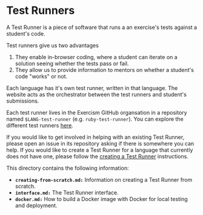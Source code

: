 # Test Runners

A Test Runner is a piece of software that runs a an exercise's tests against a student's code.

Test runners give us two advantages
1. They enable in-browser coding, where a student can iterate on a solution seeing whether the tests pass or fail. 
2. They allow us to provide information to mentors on whether a student's code "works" or not.

Each language has it's own test runner, written in that language. 
The website acts as the orchestrator between the test runners and student's submissions.

Each test runner lives in the Exercism GitHub organsation in a repository named `$LANG-test-runner` (e.g. `ruby-test-runner`).
You can explore the different test runners [here](https://github.com/exercism?q=-test-runner).

If you would like to get involved in helping with an existing Test Runner, please open an issue in its repository asking if there is somewhere you can help.
If you would like to create a Test Runner for a language that currently does not have one, please follow the [creating a Test Runner](creating-from-scratch.md) instructions.

This directory contains the following information:
- **`creating-from-scratch.md:`** Information on creating a Test Runner from scratch.
- **`interface.md:`** The Test Runner interface.
- **`docker.md:`** How to build a Docker image with Docker for local testing and deployment.



